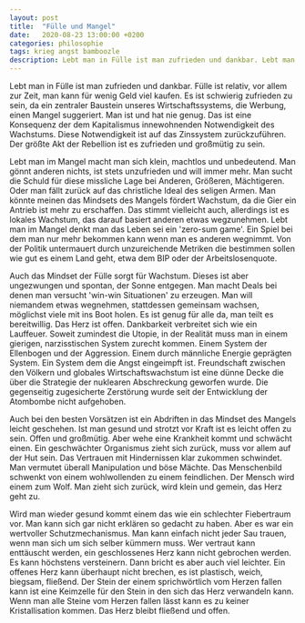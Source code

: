 ```yaml
---
layout: post
title:  "Fülle und Mangel"
date:   2020-08-23 13:00:00 +0200
categories: philosophie
tags: krieg angst bamboozle
description: Lebt man in Fülle ist man zufrieden und dankbar. Lebt man im Mangel macht man sich klein, machtlos und unbedeutend. Man gönnt anderen nichts, ist stets unzufrieden und will immer mehr.
---
```


Lebt man in Fülle ist man zufrieden und dankbar. Fülle ist relativ, vor allem zur Zeit, man kann für wenig Geld viel kaufen. Es ist schwierig zufrieden zu sein, da ein zentraler Baustein unseres Wirtschaftssystems, die Werbung, einen Mangel suggeriert. Man ist und hat nie genug. Das ist eine Konsequenz der dem Kapitalismus innewohnenden Notwendigkeit des Wachstums. Diese Notwendigkeit ist auf das Zinssystem zurückzuführen. Der größte Akt der Rebellion ist es zufrieden und großmütig zu sein.

Lebt man im Mangel macht man sich klein, machtlos und unbedeutend. Man gönnt anderen nichts, ist stets unzufrieden und will immer mehr. Man sucht die Schuld für diese missliche Lage bei Anderen, Größeren, Mächtigeren. Oder man fällt zurück auf das christliche Ideal des seligen Armen. Man könnte meinen das Mindsets des Mangels fördert Wachstum, da die Gier ein Antrieb ist mehr zu erschaffen. Das stimmt vielleicht auch, allerdings ist es lokales Wachstum, das darauf basiert anderen etwas wegzunehmen. Lebt man im Mangel denkt man das Leben sei ein 'zero-sum game'. Ein Spiel bei dem man nur mehr bekommen kann wenn man es anderen wegnimmt. Von der Politik untermauert durch unzureichende Metriken die bestimmen sollen wie gut es einem Land geht, etwa dem BIP oder der Arbeitslosenquote.

Auch das Mindset der Fülle sorgt für Wachstum. Dieses ist aber ungezwungen und spontan, der Sonne entgegen. Man macht Deals bei denen man versucht 'win-win Situationen' zu erzeugen. Man will niemandem etwas wegnehmen, stattdessen gemeinsam wachsen, möglichst viele mit ins Boot holen. Es ist genug für alle da, man teilt es bereitwillig. Das Herz ist offen. Dankbarkeit verbreitet sich wie ein Lauffeuer. Soweit zumindest die Utopie, in der Realität muss man in einem gierigen, narzisstischen System zurecht kommen. Einem System der Ellenbogen und der Aggression. Einem durch männliche Energie geprägten System. Ein System dem die Angst eingeimpft ist. Freundschaft zwischen den Völkern und globales Wirtschaftswachstum ist eine dünne Decke die über die Strategie der nuklearen Abschreckung geworfen wurde. Die gegenseitig zugesicherte Zerstörung wurde seit der Entwicklung der Atombombe nicht aufgehoben.

Auch bei den besten Vorsätzen ist ein Abdriften in das Mindset des Mangels leicht geschehen. Ist man gesund und strotzt vor Kraft ist es leicht offen zu sein. Offen und großmütig. Aber wehe eine Krankheit kommt und schwächt einen. Ein geschwächter Organismus zieht sich zurück, muss vor allem auf der Hut sein. Das Vertrauen mit Hindernissen klar zukommen schwindet. Man vermutet überall Manipulation und böse Mächte. Das Menschenbild schwenkt von einem wohlwollenden zu einem feindlichen. Der Mensch wird einem zum Wolf. Man zieht sich zurück, wird klein und gemein, das Herz geht zu.

Wird man wieder gesund kommt einem das wie ein schlechter Fiebertraum vor. Man kann sich gar nicht erklären so gedacht zu haben. Aber es war ein wertvoller Schutzmechanismus. Man kann einfach nicht jeder Sau trauen, wenn man sich um sich selber kümmern muss. Wer vertraut kann enttäuscht werden, ein geschlossenes Herz kann nicht gebrochen werden. Es kann höchstens versteinern. Dann bricht es aber auch viel leichter. Ein offenes Herz kann überhaupt nicht brechen, es ist plastisch, weich, biegsam, fließend. Der Stein der einem sprichwörtlich vom Herzen fallen kann ist eine Keimzelle für den Stein in den sich das Herz verwandeln kann. Wenn man alle Steine vom Herzen fallen lässt kann es zu keiner Kristallisation kommen. Das Herz bleibt fließend und offen. 











